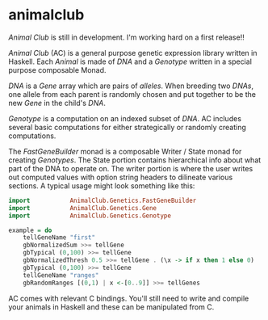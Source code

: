 # animalclub

*Animal Club* is still in development. I'm working hard on a first release!!

*Animal Club* (AC) is a general purpose genetic expression library written in Haskell. Each *Animal* is made of *DNA* and a *Genotype* written in a special purpose composable Monad. 

*DNA* is a *Gene* array which are pairs of *alleles*. When breeding two *DNAs*, one allele from each parent is randomly chosen and put together to be the new *Gene* in the child's *DNA*.

*Genotype* is a computation on an indexed subset of *DNA*. AC includes several basic computations for either strategically or randomly creating computations.

The *FastGeneBuilder* monad is a composable Writer / State monad for creating *Genotypes*. The State portion contains hierarchical info about what part of the DNA to operate on. The writer portion is where the user writes out computed values with option string headers to dilineate various sections. A typical usage might look something like this:

```haskell
import           AnimalClub.Genetics.FastGeneBuilder
import           AnimalClub.Genetics.Gene
import           AnimalClub.Genetics.Genotype

example = do
    tellGeneName "first"
    gbNormalizedSum >>= tellGene
    gbTypical (0,100) >>= tellGene
    gbNormalizedThresh 0.5 >>= tellGene . (\x -> if x then 1 else 0)
    gbTypical (0,100) >>= tellGene
    tellGeneName "ranges"
    gbRandomRanges [(0,1) | x <-[0..9]] >>= tellGenes
```

AC comes with relevant C bindings. You'll still need to write and compile your animals in Haskell and these can be manipulated from C.